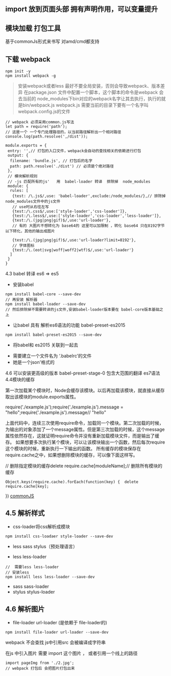 ## import 放到页面头部 拥有声明作用，可以变量提升
## 模块加载  打包工具
 基于commonJs形式来书写  对amd/cmd都支持
## 下载 webpack
```
npm init -y
npm install webpack -g
```
> 安装webpack或者less 最好不要全局安装，否则会导致webpack、版本差异
> 在package.json 文件中配置一个脚本，这个脚本的命令是webpack  会去当前的 node_modules下bin对应的webpack名字让其去执行，执行的就是bin/webpack.js   webpack.js 需要当前的目录下要有一个名字叫webpack.config.js的文件

```
// webpack 必须采用common.js写法
let path = require('path'); 
// 这是一个 一个专门处理路径的，以当前路径解析出一个相对路径
console.log(path.resolve(',/dist'));

module.exports = {
 entry: '',// 打包的入口文件，webpack会自动的查找相关的依赖进行打包
 output: {
  filename: 'bundle.js', // 打包后的名字
  path: path.resolve('./dist') // 必须是个绝对路径
 },
 // 模块解析规则
 // -js 匹配所有的js'   用  babel-loader 转译  排除掉  node_modules
 module: {
  rules: [
   {test: /\.js$/,use: 'babel-loader',exclude:/node_modules/},// 排除掉node_modules文件中的js文件
   // use时从右往左写
   {test:/\.css$/,use:['style-loader','css-loader']},
   {test:/\.less$/,use:['style-loader','css-loader','less-loader']},
   {test:/\.(jpg|png|gif)$/,use:'url-loader'},
   // 有的 大图片不想转化为 base64的 这里可以加限制 ，转化 base64 只在8192字节 以下转化，其他的输出成图片
   
   {test:/\.(jpg|png|gif)$/,use:'url-loader?limit=8192'},
   // 字体图标
   {test:/\.(eot|svg|woff|woff2|wtf)$/,use:'url-loader'}
  ]
 }
}
```
4.3 babel 转译 es6 => es5
- 安装babel 
```
npm install babel-core --save-dev
// 再安装 解析器
npm install babel-loader --save-dev
// 然后排除掉不需要转译的js文件,安装babel-loader版本要在 babel-core版本基础之上

```
- 让babel 具有 解析es6语法的功能 babel-preset-es2015
```
npm install babel-preset-es2015 --save-dev
```
- 将babel和 es2015 关联到一起去
 + 需要建立一个文件名为  ‘.babelrc’的文件
 + 她是一个json'格式的 
 
4.6 可以安装更高级的版本  babel-preset-stage-0  包含大范围的翻译 es7语法
4.4模块的缓存

第一次加载某个模块时，Node会缓存该模块。以后再加载该模块，就直接从缓存取出该模块的module.exports属性。


require('./example.js');require('./example.js').message = "hello";require('./example.js').message// "hello"

上面代码中，连续三次使用require命令，加载同一个模块。第二次加载的时候，为输出的对象添加了一个message属性。但是第三次加载的时候，这个message属性依然存在，这就证明require命令并没有重新加载模块文件，而是输出了缓存。
如果想要多次执行某个模块，可以让该模块输出一个函数，然后每次require这个模块的时候，重新执行一下输出的函数。
所有缓存的模块保存在require.cache之中，如果想删除模块的缓存，可以像下面这样写。



// 删除指定模块的缓存delete require.cache[moduleName];// 删除所有模块的缓存
```
Object.keys(require.cache).forEach(function(key) {  delete require.cache[key];
```
})
[commonJS](http://www.php.cn/js-tutorial-387885.html)

## 4.5 解析样式
- css-loader将css解析成模块
 ```
 npm install css-loadaer style-loader --save-dev
 ```
- less sass stylus（预处理语言）
 + less less-loader 
  ```
  //  需要less less-loader
  // 安装less
  npm install less less-loader --save-dev
  ```
 + sass sass-loader
 + stylus stylus-loader 
 
## 4.6 解析图片
 - file-loader url-loader (是依赖于 file-loader的)
 ```
 npm install file-loader url-loader --save-dev
 ```
 webpack 不会查找  js中引用src   会被编译成字符串
 
 在js 中引入图片  需要 import 这个图片 ， 或者引用一个线上的路径
 ```
 import pageImg from './2.jpg';
 // webpack 打包后 会把图片打包出来
 ```
